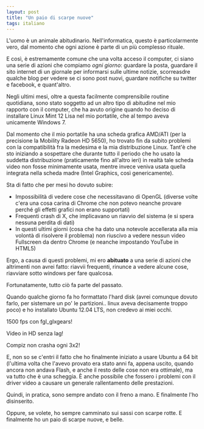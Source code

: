 ```yaml
---
layout: post
title: "Un paio di scarpe nuove"
tags: italiano
---
```


L'uomo è un animale abitudinario. Nell'informatica, questo è particolarmente vero, dal momento che ogni azione è parte di un più complesso rituale.

E così, è estremamente comune che una volta acceso il computer, ci siano una serie di azioni che compiamo _ogni giorno_: guardare la posta, guardare il sito internet di un giornale per informarsi sulle ultime notizie, scorreasdre qualche blog per vedere se ci sono post nuovi, guardare notifiche su twitter e facebook, e quant'altro.

Negli ultimi mesi, oltre a questa facilmente comprensibile routine quotidiana, sono stato soggetto ad un altro tipo di abitudine nel mio rapporto con il computer, che ha avuto origine quando ho deciso di installare Linux Mint 12 Lisa nel mio portatile, che al tempo aveva unicamente Windows 7. 

Dal momento che il mio portatile ha una scheda grafica AMD/ATI (per la precisione la Mobility Radeon HD 5650), ho trovato fin da subito problemi con la compatibilità fra la medesima e la mia distribuzione Linux. Tant'è che sto iniziando a sospettare che durante tutto il periodo che ho usato la suddetta distribuzione (praticamente fino all'altro ieri) in realtà tale scheda video non fosse minimamente usata, mentre invece veniva usata quella integrata nella scheda madre (Intel Graphics, così genericamente).

Sta di fatto che per mesi ho dovuto subire:

- Impossibilità di vedere cose che necessitavano di OpenGL (diverse volte c'era una cosa carina di Chrome che non potevo neanche provare perché gli effetti grafici non erano supportati)
- Frequenti crash di X, che implicavano un riavvio del sistema (e si spera nessuna perdita di dati)
- In questi ultimi giorni (cosa che ha dato una notevole accellerata alla mia volontà di risolvere il problema) non riuscivo a vedere nessun video Fullscreen da dentro Chrome (e neanche impostando YouTube in HTML5)

Ergo, a causa di questi problemi, mi ero **abituato** a una serie di azioni che altrimenti non avrei fatto: riavvii frequenti, rinunce a vedere alcune cose, riavviare sotto windows per fare qualcosa.

Fortunatamente, tutto ciò fa parte del passato.

Quando qualche giorno fa ho formattato l'hard disk (avrei comunque dovuto farlo, per sistemare un po' le partizioni.. linux aveva decisamente troppo poco) e ho installato Ubuntu 12.04 LTS, non credevo ai miei occhi.

1500 fps con fgl_glxgears!

Video in HD senza lag!

Compiz non crasha ogni 3x2!

E, non so se c'entri il fatto che ho finalmente iniziato a usare Ubuntu a 64 bit (l'ultima volta che l'avevo provato era stato anni fa, appena uscito, quando ancora non andava Flash, e anche il resto delle cose non era ottimale), ma va tutto che è una scheggia. È anche possibile che fossero i problemi con il driver video a causare un generale rallentamento delle prestazioni.

Quindi, in pratica, sono sempre andato con il freno a mano. E finalmente l'ho disinserito. 

Oppure, se volete, ho sempre camminato sui sassi con scarpe rotte. E finalmente ho un paio di scarpe nuove, e belle.